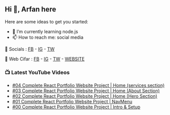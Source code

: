 ## Hi 👋, Arfan here

Here are some ideas to get you started: 
- 🌱 I’m currently learning node.js
- 📫 How to reach me: social media


🤙 Socials : [FB][FB] - [IG][IG] - [TW][TW]

🏦 Web Cifar : [FB][WCFB] - [IG][WCIG] - [TW][WCTW] - [WEBSITE][WCWebsite]


### 📺 Latest YouTube Videos
<!-- YOUTUBE:START -->
- [#04 Complete React Portfolio Website Project | Home (services section)](https://www.youtube.com/watch?v=RWshjKJdwro)
- [#03 Complete React Portfolio Website Project | Home (About Section)](https://www.youtube.com/watch?v=7HDR1OAw0Ts)
- [#02 Complete React Portfolio Website Project | Home (Hero Section)](https://www.youtube.com/watch?v=bJN34yW4lBI)
- [#01 Complete React Portfolio Website Project | NavMenu](https://www.youtube.com/watch?v=w8NSgfHfLug)
- [#00 Complete React Portfolio Website Project | Intro & Setup](https://www.youtube.com/watch?v=esC2k9z7w2U)
<!-- YOUTUBE:END -->

[FB]: http://facebook.com/fb.shaifarfan08
[IG]: http://instagram.com/shaifarfan08
[TW]: http://twitter.com/shaifarfan08
[WCFB]: http://facebook.com/webcifar
[WCIG]: http://instagram.com/web_cifar
[WCTW]: http://twitter.com/webcifar
[WCWebsite]: http://webcifar.com
